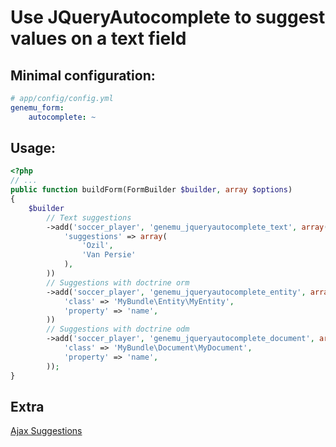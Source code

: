 # Use JQueryAutocomplete to suggest values on a text field

## Minimal configuration:

``` yml
# app/config/config.yml
genemu_form:
    autocomplete: ~
```

## Usage:

``` php
<?php
// ...
public function buildForm(FormBuilder $builder, array $options)
{
    $builder
        // Text suggestions
        ->add('soccer_player', 'genemu_jqueryautocomplete_text', array(
            'suggestions' => array(
                'Ozil',
                'Van Persie'
            ),
        ))
        // Suggestions with doctrine orm
        ->add('soccer_player', 'genemu_jqueryautocomplete_entity', array(
            'class' => 'MyBundle\Entity\MyEntity',
            'property' => 'name',
        ))
        // Suggestions with doctrine odm
        ->add('soccer_player', 'genemu_jqueryautocomplete_document', array(
            'class' => 'MyBundle\Document\MyDocument',
            'property' => 'name',
        ));
}
```

## Extra

[Ajax Suggestions](Resources/doc/jquery/autocomplete/text_ajax.md)
